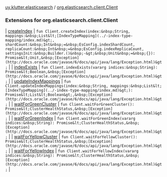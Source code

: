 [uy.klutter.elasticsearch](../index.md) / [org.elasticsearch.client.Client](.)


### Extensions for org.elasticsearch.client.Client


| [createIndex](create-index.md) | `fun Client.createIndex(index:&nbsp;String, mappings:&nbsp;List&lt;[IndexTypeMapping](../-index-type-mapping/index.md)&gt;, shardCount:&nbsp;Int&nbsp;=&nbsp;EsConfig.indexShardCount, replicaCount:&nbsp;Int&nbsp;=&nbsp;EsConfig.indexReplicaCount, settingsInit:&nbsp;Builder.()&nbsp;-&gt;&nbsp;Unit&nbsp;=&nbsp;{}): Promise&lt;Unit,&nbsp;[Exception](http://docs.oracle.com/javase/6/docs/api/java/lang/Exception.html)&gt;` |
| [indexExists](index-exists.md) | `fun Client.indexExists(vararg indices:&nbsp;String): Promise&lt;Boolean,&nbsp;[Exception](http://docs.oracle.com/javase/6/docs/api/java/lang/Exception.html)&gt;` |
| [updateIndexMappings](update-index-mappings.md) | `fun Client.updateIndexMappings(index:&nbsp;String, mappings:&nbsp;List&lt;[IndexTypeMapping](../-index-type-mapping/index.md)&gt;): Promise&lt;List&lt;Boolean&gt;,&nbsp;[Exception](http://docs.oracle.com/javase/6/docs/api/java/lang/Exception.html)&gt;` |
| [waitForGreenCluster](wait-for-green-cluster.md) | `fun Client.waitForGreenCluster(): Promise&lt;ClusterHealthStatus,&nbsp;[Exception](http://docs.oracle.com/javase/6/docs/api/java/lang/Exception.html)&gt;` |
| [waitForGreenIndex](wait-for-green-index.md) | `fun Client.waitForGreenIndex(vararg indices:&nbsp;String): Promise&lt;ClusterHealthStatus,&nbsp;[Exception](http://docs.oracle.com/javase/6/docs/api/java/lang/Exception.html)&gt;` |
| [waitForYellowCluster](wait-for-yellow-cluster.md) | `fun Client.waitForYellowCluster(): Promise&lt;ClusterHealthStatus,&nbsp;[Exception](http://docs.oracle.com/javase/6/docs/api/java/lang/Exception.html)&gt;` |
| [waitForYellowIndex](wait-for-yellow-index.md) | `fun Client.waitForYellowIndex(vararg indices:&nbsp;String): Promise&lt;ClusterHealthStatus,&nbsp;[Exception](http://docs.oracle.com/javase/6/docs/api/java/lang/Exception.html)&gt;` |

